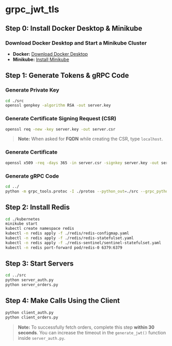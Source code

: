 # grpc_jwt_tls

## Step 0: Install Docker Desktop & Minikube

### Download Docker Desktop and Start a Minikube Cluster

- **Docker:** [Download Docker Desktop](https://docs.docker.com/desktop/)
- **Minikube:** [Install Minikube](https://minikube.sigs.k8s.io/docs/start/)

## Step 1: Generate Tokens & gRPC Code

### Generate Private Key
```sh
cd ./src
openssl genpkey -algorithm RSA -out server.key
```

### Generate Certificate Signing Request (CSR)
```sh
openssl req -new -key server.key -out server.csr
```
> **Note:** When asked for **FQDN** while creating the CSR, type `localhost`.

### Generate Certificate
```sh
openssl x509 -req -days 365 -in server.csr -signkey server.key -out server.crt
```

### Generate gRPC Code
```sh
cd ../
python -m grpc_tools.protoc -I ./protos --python_out=./src --grpc_python_out=./src auth.proto
```

## Step 2: Install Redis

```sh
cd ./kubernetes
minikube start
kubectl create namespace redis
kubectl -n redis apply -f ./redis/redis-configmap.yaml
kubectl -n redis apply -f ./redis/redis-statefulset.yaml
kubectl -n redis apply -f ./redis-sentinel/sentinel-statefulset.yaml
kubectl -n redis port-forward pod/redis-0 6379:6379
```

## Step 3: Start Servers

```sh
cd ../src
python server_auth.py
python server_orders.py
```

## Step 4: Make Calls Using the Client

```sh
python client_auth.py
python client_orders.py
```

> **Note:** To successfully fetch orders, complete this step **within 30 seconds**. You can increase the timeout in the `generate_jwt()` function inside `server_auth.py`.

